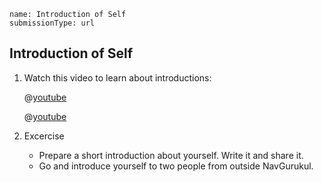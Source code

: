 ```ngMeta
name: Introduction of Self
submissionType: url
```

## Introduction of Self

1. Watch this video to learn about introductions:
   
   @[youtube](D91bOKIfKCI)

   @[youtube](https://youtu.be/q22JrhzFEuQ)

2. Excercise
   * Prepare a short introduction about yourself. Write it and share it. 
   * Go and introduce yourself to two people from outside NavGurukul.
   
